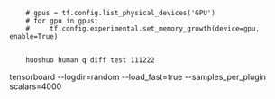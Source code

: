         # gpus = tf.config.list_physical_devices('GPU')
        # for gpu in gpus:
        #     tf.config.experimental.set_memory_growth(device=gpu, enable=True)
        
        
        huoshuo human q diff test 111222
      

   tensorboard --logdir=random --load_fast=true  --samples_per_plugin scalars=4000